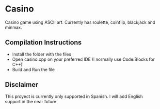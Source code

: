 # Casino
Casino game using ASCII art. Currently has roulette, coinflip, blackjack and minmax.

## Compilation Instructions
- Install the folder with the files
- Open casino.cpp on your preferred IDE (I normally use Code:Blocks for C++)
- Build and Run the file

## Disclaimer
This proyect is currently only supported in Spanish. I will add English support in the near future.

